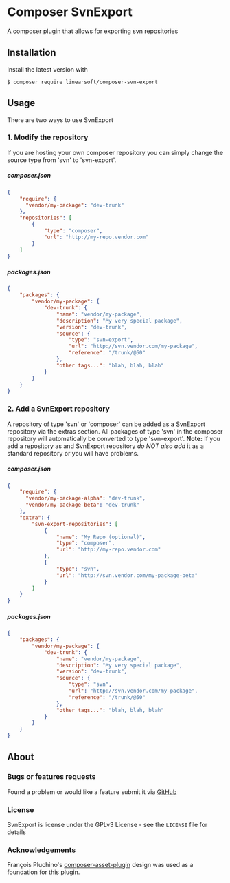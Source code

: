 # Composer SvnExport
A composer plugin that allows for exporting svn repositories

## Installation
Install the latest version with

```
$ composer require linearsoft/composer-svn-export
```

## Usage
There are two ways to use SvnExport
### 1. Modify the repository
If you are hosting your own composer repository you can simply change the source type
from 'svn' to 'svn-export'.
##### composer.json
```json
{
    "require": {
      "vendor/my-package": "dev-trunk"
    },
    "repositories": [
        {
            "type": "composer",
            "url": "http://my-repo.vendor.com"
        }
    ]
}
```
##### packages.json
```json
{
    "packages": {
        "vendor/my-package": {
            "dev-trunk": {
                "name": "vendor/my-package",
                "description": "My very special package",
                "version": "dev-trunk",
                "source": {
                    "type": "svn-export",
                    "url": "http://svn.vendor.com/my-package",
                    "reference": "/trunk/@50"
                },
                "other tags...": "blah, blah, blah"
            }
        }
    }
}
```
### 2. Add a SvnExport repository
A repository of type 'svn' or 'composer' can be added as a SvnExport repository
via the extras section. All packages of type 'svn' in the composer repository will automatically be
converted to type 'svn-export'. **Note:** If you add a repository as and SvnExport repository _do NOT
also add_ it as a standard repository or you will have problems.
##### composer.json
```json
{
    "require": {
      "vendor/my-package-alpha": "dev-trunk",
      "vendor/my-package-beta": "dev-trunk"
    },
    "extra": {
        "svn-export-repositories": [
            {
                "name": "My Repo (optional)",
                "type": "composer",
                "url": "http://my-repo.vendor.com"
            },
            {
                "type": "svn",
                "url": "http://svn.vendor.com/my-package-beta"
            }
        ]
    }
}
```
##### packages.json
```json
{
    "packages": {
        "vendor/my-package": {
            "dev-trunk": {
                "name": "vendor/my-package",
                "description": "My very special package",
                "version": "dev-trunk",
                "source": {
                    "type": "svn",
                    "url": "http://svn.vendor.com/my-package",
                    "reference": "/trunk/@50"
                },
                "other tags...": "blah, blah, blah"
            }
        }
    }
}
```
## About
### Bugs or features requests
Found a problem or would like a feature submit it via [GitHub](https://github.com/LinearSoft/composer-svn-export/issues)
### License
SvnExport is license under the GPLv3 License - see the `LICENSE` file for details
### Acknowledgements
François Pluchino's [composer-asset-plugin](https://github.com/francoispluchino/composer-asset-plugin) design was used as a foundation for this plugin.